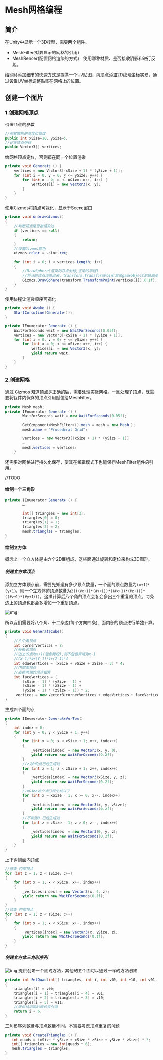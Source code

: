 # Mesh网格编程

## 简介

在Unity中显示一个3D模型，需要两个组件。

- MeshFilter(对要显示的网格的引用)
- MeshRender(配置网格渲染的方式)：使用哪种材质、是否接收阴影和进行反射。

给网格添加细节的快速方式是提供一个UV贴图，向顶点添加2D纹理坐标实现，通过设置UV坐标调整贴图在网格上的位置。

## 创建一个面片

### 1.创建网格顶点

设置顶点的参数

```c#
//创建圆形的高度和宽度
public int xSize=10, ySize=5;
//记录顶点坐标 
public Vector3[] vertices;
```

给网格顶点定位，否则都在同一个位置渲染

```c#
private void Generate () {
	vertices = new Vector3[(xSize + 1) * (ySize + 1)];
	for (int i = 0, y = 0; y <= ySize; y++) {
		for (int x = 0; x <= xSize; x++, i++) {
			vertices[i] = new Vector3(x, y);
		}
	}
}
```

使用Gizmos将顶点可视化，显示于Scene窗口

```c#
private void OnDrawGizmos()
{
    //判断顶点是否被渲染过
	if (vertices == null)
	{
		return;
	}
    //设置Gizmos颜色
    Gizmos.color = Color.red;

    for (int i = 0; i < vertices.Length; i++)
    {
        //DrawSphere(渲染的顶点坐标,渲染的半径)
        //将当前顶点渲染出来，transform.TransformPoint渲染gameobject的局部坐标，可以跟随gameobject移动
        Gizmos.DrawSphere(transform.TransformPoint(vertices[i]),0.1f);
    }
}

```

使用协程让渲染顺序可视化

```c#
private void Awake () {
	StartCoroutine(Generate());
}

private IEnumerator Generate () {
	WaitForSeconds wait = new WaitForSeconds(0.05f);
	vertices = new Vector3[(xSize + 1) * (ySize + 1)];
	for (int i = 0, y = 0; y <= ySize; y++) {
		for (int x = 0; x <= xSize; x++, i++) {
			vertices[i] = new Vector3(x, y);
			yield return wait;
		}
	}
}
```



### 2.创建网格

通过 Gizmos  知道顶点是正确的后，需要处理实际网格。一旦处理了顶点，就需要将组件内保存的顶点引用赋值给MeshFilter。

```c#
private Mesh mesh;
private IEnumerator Generate () {
		WaitForSeconds wait = new WaitForSeconds(0.05f);
		
		GetComponent<MeshFilter>().mesh = mesh = new Mesh();
		mesh.name = "Procedural Grid";

		vertices = new Vector3[(xSize + 1) * (ySize + 1)];
		…
		mesh.vertices = vertices;
	}
```

还需要对网格进行持久化保存，使其在编辑模式下也能保存MeshFilter组件的引用。

//TODO

#### 绘制一个三角形

```c#
private IEnumerator Generate () {
		…

		int[] triangles = new int[3];
		triangles[0] = 0;
		triangles[1] = 1;
		triangles[2] = 2;
		mesh.triangles = triangles;
}
```

#### 绘制立方体

概念上一个立方体是由六个2D面组成，这些面通过旋转和定位来构成3D图形。

##### 创建立方体顶点

添加立方体顶点前，需要先知道有多少顶点数量，一个面的顶点数量为`(x+1)*(y+1)`，则一个立方体的顶点数量为`2(((#x+1)*(#y+1))*((#x+1)*(#z+1))*((#z+1)*(#y+1)))`。这样计算后八个角的顶点会各会多出三个重复的顶点，每条边上的顶点也都会多增加一个重复顶点。

 ![img](https://catlikecoding.com/unity/tutorials/rounded-cube/02-vertex-overlap.png) 

所以我们需要将八个角、十二条边(每个方向四条)、面内部的顶点进行单独计算。

```c#
private void GenerateCube()
{
	//八个角顶点
	int cornerVertices = 8;
	//各条边顶点
    //边上的点为x+1(包含两段),则不包含两端为x-1
    //(X-1)*4+(Y-1)*4+(Z-1)*4
	int edgeVertices = (xSize + ySize + zSize - 3) * 4;
	//内部面顶点
    //去掉两端的顶点相乘
	int faceVertices = (
		(xSize - 1) * (ySize - 1) +
		(xSize - 1) * (zSize - 1) +
		(ySize - 1) * (zSize - 1)) * 2;
	_vertices = new Vector3[cornerVertices + edgeVertices + faceVertices];
}
```

生成四个面的点

```c#
private IEnumerator GenerateVerTex()
{
    int index = 0;
    for (int y = 0; y < ySize + 1; y++)
    {
        for (int x = 0; x < xSize + 1; x++, index++)
        {
            _vertices[index] = new Vector3(x, y, 0);
            yield return new WaitForSeconds(0.2f);
        }
        //z为0的点已经生成过
        for (int z = 1; z < zSize + 1; z++, index++)
        {
            _vertices[index] = new Vector3(xSize, y, z);
            yield return new WaitForSeconds(0.2f);
        }
        //xSize这个点已经生成过了
        for (int x = xSize - 1; x >= 0; x--, index++)
        {
            _vertices[index] = new Vector3(x, y, zSize);
            yield return new WaitForSeconds(0.2f);
        }
        //不能到0 已经生成过
        for (int z = zSize - 1; z > 0; z--, index++)
        {
            _vertices[index] = new Vector3(0, y, z);
            yield return new WaitForSeconds(0.2f);
        }
    }
}
```

上下两侧面内顶点
```c#
//底面 内部顶点
for (int z = 1; z < zSize; z++)
{
    for (int x = 1; x < xSize; x++, index++)
    {
        _vertices[index] = new Vector3(x, 0, z);
        yield return new WaitForSeconds(0.1f);
    }
}
//顶面 内部顶点
for (int z = 1; z < zSize; z++)
{
    for (int x = 1; x < xSize; x++, index++)
    {
        _vertices[index] = new Vector3(x, ySize, z);
        yield return new WaitForSeconds(0.1f);
    }
}
```

##### 创建立方体三角形序列

 ![img](https://catlikecoding.com/unity/tutorials/rounded-cube/03-quad.png)
提供创建一个面的方法，其他的五个面可以通过一样的方法创建
``` c#
private int SetQuad(int[] triangles, int i, int v00, int v10, int v01, int v11)
{
    triangles[i] = v00;
    triangles[i + 1] = triangles[i + 4] = v01;
    triangles[i + 2] = triangles[i + 3] = v10;
    triangles[i + 5] = v11;
    //提供给后面的面的索引值
    return i + 6;
}
```
三角形序列数量与顶点数量不同，不需要考虑顶点重复的问题
 ``` c#
private void CreateTriangles () {
	int quads = (xSize * ySize + xSize * zSize + ySize * zSize) * 2;
	int[] triangles = new int[quads * 6];
	mesh.triangles = triangles;
}
 ```

 